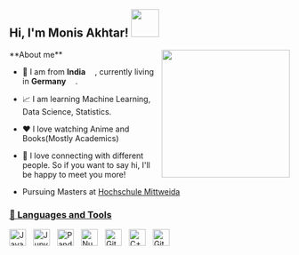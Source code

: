 <h2> Hi, I'm Monis Akhtar! <img src= "https://media.giphy.com/media/T7Qx28nEdo9NK/giphy.gif" width="50"></h2>
<p>
<img align='right' src="https://media.giphy.com/media/RbDKaczqWovIugyJmW/giphy.gif" width="230"></p>
**About me**

- 💼 I am from <b>India</b> <img src="https://media.giphy.com/media/46Ld4LscLRWFRrb75o/giphy.gif" width="13"/>, currently living in <b>Germany</b> <img src="https://media.giphy.com/media/VN7qpUiqxl6UHGD1RB/giphy.gif" width="13"/>. 

- 📈 I am learning Machine Learning, Data Science, Statistics.

- ❤️ I love watching Anime and Books(Mostly Academics)

- 💬 I love connecting with different people. So if you want to say hi, I'll be happy to meet you more!

- Pursuing Masters at <a href="https://www.hs-mittweida.de/">Hochschule Mittweida



### 🧰 Languages and Tools

<img align="left" alt="Java" width="30px" style="padding-right:10px;" src="https://cdn.jsdelivr.net/gh/devicons/devicon/icons/python/python-original-wordmark.svg"/>
<img align="left" alt="Jupyter" width="30px" style="padding-right:10px;" src="https://cdn.jsdelivr.net/gh/devicons/devicon/icons/jupyter/jupyter-original-wordmark.svg" />
<img align="left" alt="Pandas" width="30px" style="padding-right:10px;" src="https://cdn.jsdelivr.net/gh/devicons/devicon/icons/pandas/pandas-original-wordmark.svg" />
<img align="left" alt="Numpy" width="30px" style="padding-right:10px;" src="https://cdn.jsdelivr.net/gh/devicons/devicon/icons/numpy/numpy-original-wordmark.svg" />
<img align="left" alt="Git" width="30px" style="padding-right:10px;" src="https://cdn.jsdelivr.net/gh/devicons/devicon/icons/mysql/mysql-original-wordmark.svg" />
<img align="left" alt="C++" width="30px" style="padding-right:10px;" src="https://cdn.jsdelivr.net/gh/devicons/devicon/icons/cplusplus/cplusplus-line.svg" />
<img align="left" alt="GitHub" width="30px" style="padding-right:10px;" src="https://cdn.jsdelivr.net/gh/devicons/devicon/icons/github/github-original.svg" />
<br />

#
